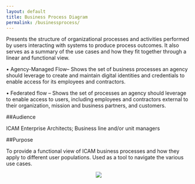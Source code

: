 ```yaml
---
layout: default
title: Business Process Diagram
permalink: /businessprocess/
---
```

Presents the structure of organizational processes and activities performed by users interacting with systems to produce process outcomes. It also serves as a summary of the use cases and how they fit together through a linear and functional view.

•	Agency-Managed Flow– Shows the set of business processes an agency should leverage to create and maintain digital identities and credentials to enable access for its employees and contractors.

•	Federated flow – Shows the set of processes an agency should leverage to enable access to users, including employees and contractors external to their organization, mission and business partners, and customers.

##Audience

ICAM Enterprise Architects; Business line and/or unit managers


##Purpose

To provide a functional view of ICAM business processes and how they apply to different user populations. Used as a tool to navigate the various use cases.

<div style="text-align:center"><img src="{{site.baseurl}}/img/BusinessProcessDiagram.png"/></div>
